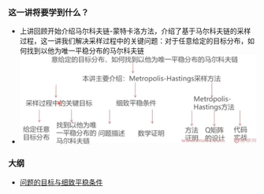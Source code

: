 ### 这一讲将要学到什么？

* 上讲回顾开始介绍马尔科夫链-蒙特卡洛方法，介绍了基于马尔科夫链的采样过程，这一讲我们解决采样过程中的关键问题：对于任意给定的目标分布，如何找到以他为唯一平稳分布的马尔科夫链
* ![image-20230410111140734](readme.assets/image-20230410111140734.png)

### 大纲

* [问题的目标与细致平稳条件](问题的目标与细致平稳条件.md)